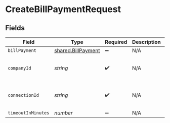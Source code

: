 # CreateBillPaymentRequest


## Fields

| Field                                                    | Type                                                     | Required                                                 | Description                                              | Example                                                  |
| -------------------------------------------------------- | -------------------------------------------------------- | -------------------------------------------------------- | -------------------------------------------------------- | -------------------------------------------------------- |
| `billPayment`                                            | [shared.BillPayment](../../models/shared/billpayment.md) | :heavy_minus_sign:                                       | N/A                                                      |                                                          |
| `companyId`                                              | *string*                                                 | :heavy_check_mark:                                       | N/A                                                      | 8a210b68-6988-11ed-a1eb-0242ac120002                     |
| `connectionId`                                           | *string*                                                 | :heavy_check_mark:                                       | N/A                                                      | 2e9d2c44-f675-40ba-8049-353bfcb5e171                     |
| `timeoutInMinutes`                                       | *number*                                                 | :heavy_minus_sign:                                       | N/A                                                      |                                                          |